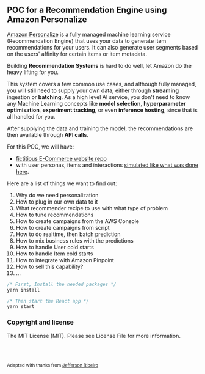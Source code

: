 ## POC for a Recommendation Engine using Amazon Personalize

[Amazon Personalize](https://aws.amazon.com/personalize/) is a fully managed machine learning service (Recommendation Engine) that uses your data to generate item recommendations for your users. It can also generate user segments based on the users' affinity for certain items or item metadata.

Building **Recommendation Systems** is hard to do well, let Amazon do the heavy lifting for you.

This system covers a few common use cases, and although fully managed, you will still need to supply your own data, either through **streaming** ingestion or **batching**. As a high level AI service, you don't need to know any Machine Learning concepts like **model selection**, **hyperparameter optimisation**, **experiment tracking**, or even **inference hosting**, since that is all handled for you.

After supplying the data and training the model, the recommendations are then available through **API calls**.

For this POC, we will have:

- [fictitious E-Commerce website repo](https://github.com/jaeyow/react-shopping-cart)
- with user personas, items and interactions [simulated like what was done here](https://github.com/aws-samples/retail-demo-store).

Here are a list of things we want to find out:

1. Why do we need personalization
2. How to plug in our own data to it
3. What recommender recipe to use with what type of problem
4. How to tune recommendations
5. How to create campaigns from the AWS Console
6. How to create campaigns from script
7. How to do realtime, then batch prediction
8. How to mix business rules with the predictions
9. How to handle User cold starts
10. How to handle Item cold starts
11. How to integrate with Amazon Pinpoint
12. How to sell this capability?
13. ...

```javascript
/* First, Install the needed packages */
yarn install

/* Then start the React app */
yarn start

```

### Copyright and license

The MIT License (MIT). Please see License File for more information.

<br/>
<br/>

<sub>Adapted with thanks from <a href="http://www.jeffersonribeiro.com/">Jefferson Ribeiro</a></sub>

</p>
